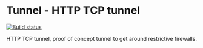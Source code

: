 # Tunnel - HTTP TCP tunnel
[![Build status](https://ci.appveyor.com/api/projects/status/3gk106d41y6o11m9?svg=true)](https://ci.appveyor.com/project/benpye/tunnel)

HTTP TCP tunnel, proof of concept tunnel to get around restrictive firewalls.
